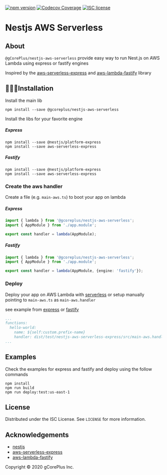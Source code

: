 [![npm version](http://img.shields.io/npm/v/@gcoreplus/nestjs-aws-serverless.svg?style=flat)](https://npmjs.org/package/@gCorePlus/nestjs-aws-serverless "View this project on npm")
[![Codecov Coverage](https://codecov.io/gh/gCorePlus/nestjs-aws-serverless/branch/master/graph/badge.svg)](https://codecov.io/gh/gCorePlus/nestjs-aws-serverless)
[![ISC license](http://img.shields.io/badge/license-ISC-brightgreen.svg)](http://opensource.org/licenses/ISC)

# Nestjs AWS Serverless

## About

`@gCorePlus/nestjs-aws-serverless` provide easy way to run Nest.js on AWS Lambda using express or fastify engines

Inspired by the [aws-serverless-express](https://github.com/awslabs/aws-serverless-express) and [aws-lambda-fastify](https://github.com/fastify/aws-lambda-fastify) library  

## 👨🏻‍💻Installation

Install the main lib
    
```shell script
npm install --save @gcoreplus/nestjs-aws-serverless
```

Install the libs for your favorite engine

##### Express

```shell script
npm install --save @nestjs/platform-express
npm install --save aws-serverless-express
```

##### Fastify

```shell script
npm install --save @nestjs/platform-express
npm install --save aws-serverless-express
``` 

### Create the aws handler

Create a file (e.g. `main-aws.ts`) to boot your app on lambda

##### Express

```typescript
import { lambda } from '@gcoreplus/nestjs-aws-serverless';
import { AppModule } from './app.module';

export const handler = lambda(AppModule);
```

##### Fastify

```typescript
import { lambda } from '@gcoreplus/nestjs-aws-serverless';
import { AppModule } from './app.module';

export const handler = lambda(AppModule, {engine: 'fastify'});
```

### Deploy

Deploy your app on AWS Lambda with [serverless](https://github.com/serverless/serverless) or setup manually pointing to `main-aws.ts` as `main-aws.handler`

see example from [express](https://github.com/gCorePlus/nestjs-aws-serverless/blob/master/examples/nestjs-aws-serverless-express/serverless.yml) or [fastify](https://github.com/gCorePlus/nestjs-aws-serverless/blob/master/examples/nestjs-aws-serverless-fastify/serverless.yml)
```yaml
...
functions:
  hello-world:
    name: ${self:custom.prefix-name}
    handler: dist/test/nestjs-aws-serverless-express/src/main-aws.handler
...
```

## Examples

Check the examples for express and fastify and deploy using the follow commands

```shell script
npm install
npm run build
npm run deploy:test:us-east-1
```

## License

Distributed under the ISC License. See `LICENSE` for more information.

## Acknowledgements

- [nestjs](https://nestjs.com)
- [aws-serverless-express](https://github.com/awslabs/aws-serverless-express)
- [aws-lambda-fastify](https://github.com/fastify/aws-lambda-fastify)

Copyright &copy; 2020 gCorePlus Inc.
